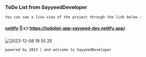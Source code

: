 ### ToDo List from SayyeedDeveloper
`You can see a live view of the project through the link below :`
#### [netlify](https://todolist-app-sayyeed-dev.netlify.app/) || 👉 https://todolist-app-sayyeed-dev.netlify.app/
![2023-12-08 19 55 25](https://github.com/SayyeedDeveloper/Weather-App/assets/114228094/24bd36cc-1b1a-4725-b663-1bef5c49d793)

`powered by 2023 | and welcome to SayyeedDeveloper`
